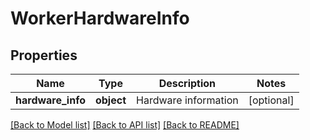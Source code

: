 # WorkerHardwareInfo

## Properties
Name | Type | Description | Notes
------------ | ------------- | ------------- | -------------
**hardware_info** | **object** | Hardware information | [optional] 

[[Back to Model list]](../README.md#documentation-for-models) [[Back to API list]](../README.md#documentation-for-api-endpoints) [[Back to README]](../README.md)


